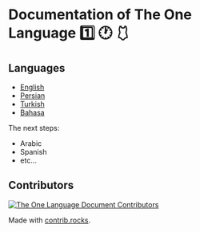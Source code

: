 # Documentation of The One Language 1️⃣ 🕐 🩱

## Languages

- [English](/en/)
- [Persian](/fa/)
- [Turkish](/tr/)
- [Bahasa](/in/)

The next steps:

- Arabic
- Spanish
- etc...

## Contributors

<a href="https://github.com/One-Language/Document/graphs/contributors">
  <img src="https://contrib.rocks/image?repo=One-Language/Document" alt="The One Language Document Contributors">
</a>

Made with [contrib.rocks](https://contrib.rocks).
